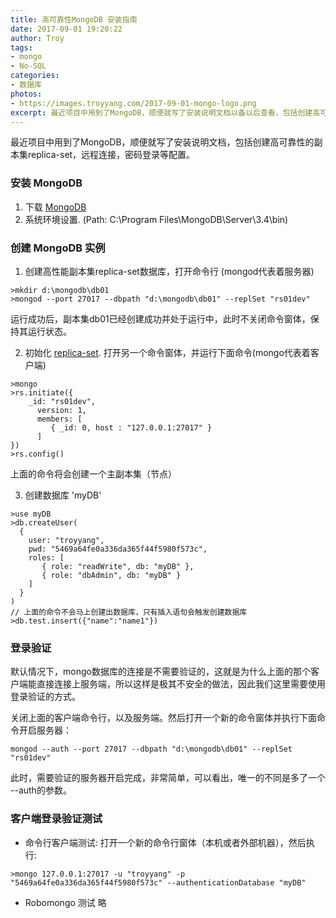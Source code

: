 ```yaml
---
title: 高可靠性MongoDB 安装指南
date: 2017-09-01 19:20:22
author: Troy 
tags: 
- mongo
- No-SQL
categories:
- 数据库
photos:
- https://images.troyyang.com/2017-09-01-mongo-logo.png
excerpt: 最近项目中用到了MongoDB，顺便就写了安装说明文档以备以后查看，包括创建高可靠性的副本集replica-set，远程连接，密码登录等配置。
---
```


最近项目中用到了MongoDB，顺便就写了安装说明文档，包括创建高可靠性的副本集replica-set，远程连接，密码登录等配置。
### 安装 MongoDB

1. 下载 [MongoDB](https://www.mongodb.com/download-center?jmp=nav#community)
2. 系统环境设置. (Path: C:\Program Files\MongoDB\Server\3.4\bin)

### 创建 MongoDB 实例

1. 创建高性能副本集replica-set数据库，打开命令行 (mongod代表着服务器)
```
>mkdir d:\mongodb\db01
>mongod --port 27017 --dbpath "d:\mongodb\db01" --replSet "rs01dev"
```
运行成功后，副本集db01已经创建成功并处于运行中，此时不关闭命令窗体，保持其运行状态。

2. 初始化 [replica-set](https://docs.mongodb.com/manual/tutorial/deploy-replica-set/).
打开另一个命令窗体，并运行下面命令(mongo代表着客户端)
```
>mongo
>rs.initiate({
    _id: "rs01dev",
      version: 1,
      members: [
         { _id: 0, host : "127.0.0.1:27017" }
      ]
})
>rs.config()
```
上面的命令将会创建一个主副本集（节点）

3. 创建数据库 'myDB'
```
>use myDB
>db.createUser(
  {
    user: "troyyang",
    pwd: "5469a64fe0a336da365f44f5980f573c",
    roles: [
       { role: "readWrite", db: "myDB" },
       { role: "dbAdmin", db: "myDB" }
    ]
  }
)
// 上面的命令不会马上创建出数据库，只有插入语句会触发创建数据库
>db.test.insert({"name":"name1"})
```

###  登录验证
默认情况下，mongo数据库的连接是不需要验证的，这就是为什么上面的那个客户端能直接连接上服务端，所以这样是极其不安全的做法，因此我们这里需要使用登录验证的方式。

关闭上面的客户端命令行，以及服务端。然后打开一个新的命令窗体并执行下面命令开启服务器：
```
mongod --auth --port 27017 --dbpath "d:\mongodb\db01" --replSet "rs01dev"
```
此时，需要验证的服务器开启完成，非常简单，可以看出，唯一的不同是多了一个 --auth的参数。

###  客户端登录验证测试
* 命令行客户端测试: 打开一个新的命令行窗体（本机或者外部机器），然后执行:
```
>mongo 127.0.0.1:27017 -u "troyyang" -p "5469a64fe0a336da365f44f5980f573c" --authenticationDatabase "myDB"
```

* Robomongo 测试
略
